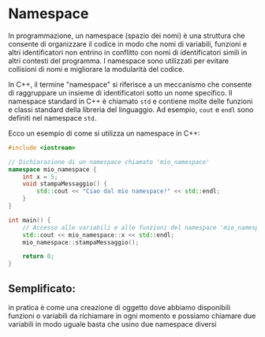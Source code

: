 # Namespace

In programmazione, un namespace (spazio dei nomi) è una struttura che consente di organizzare il codice in modo che nomi di variabili, funzioni e altri identificatori non entrino in conflitto con nomi di identificatori simili in altri contesti del programma. I namespace sono utilizzati per evitare collisioni di nomi e migliorare la modularità del codice.

In C++, il termine "namespace" si riferisce a un meccanismo che consente di raggruppare un insieme di identificatori sotto un nome specifico. Il namespace standard in C++ è chiamato `std` e contiene molte delle funzioni e classi standard della libreria del linguaggio. Ad esempio, `cout` e `endl` sono definiti nel namespace `std`.

Ecco un esempio di come si utilizza un namespace in C++:


```c++
#include <iostream>

// Dichiarazione di un namespace chiamato 'mio_namespace'
namespace mio_namespace {
    int x = 5;
    void stampaMessaggio() {
        std::cout << "Ciao dal mio namespace!" << std::endl;
    }
}

int main() {
    // Accesso alle variabili e alle funzioni del namespace 'mio_namespace'
    std::cout << mio_namespace::x << std::endl;
    mio_namespace::stampaMessaggio();

    return 0;
}


```


## Semplificato:
in pratica è come una creazione di oggetto dove abbiamo disponibili funzioni o variabili da richiamare in ogni momento e possiamo chiamare due variabili in modo uguale basta che usino due namespace diversi 